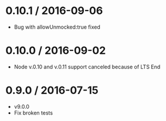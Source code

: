 0.10.1 / 2016-09-06
===================

  * Bug with allowUnmocked:true fixed

0.10.0 / 2016-09-02
===================

  * Node v.0.10 and v.0.11 support canceled because of LTS End

0.9.0 / 2016-07-15
====================

  * v9.0.0
  * Fix broken tests
